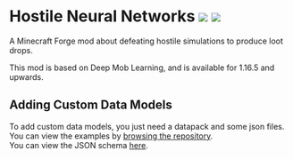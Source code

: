 # Hostile Neural Networks [![](http://cf.way2muchnoise.eu/hostile-neural-networks.svg)](https://www.curseforge.com/minecraft/mc-mods/hostile-neural-networks) [![](http://cf.way2muchnoise.eu/versions/hostile-neural-networks.svg)](https://www.curseforge.com/minecraft/mc-mods/hostile-neural-networks)
A Minecraft Forge mod about defeating hostile simulations to produce loot drops.

This mod is based on Deep Mob Learning, and is available for 1.16.5 and upwards.

## Adding Custom Data Models

To add custom data models, you just need a datapack and some json files.  
You can view the examples by [browsing the repository](https://github.com/Shadows-of-Fire/Hostile-Neural-Networks/tree/master/src/main/resources/data/hostilenetworks/data_models).  
You can view the JSON schema [here](./schema).
